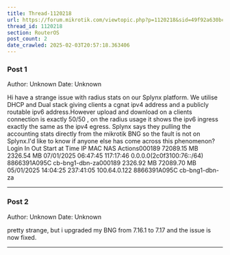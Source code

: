 ```yaml
---
title: Thread-1120218
url: https://forum.mikrotik.com/viewtopic.php?p=1120218&sid=49f92a630bc7970d8ca50523be880e8f#p1120218
thread_id: 1120218
section: RouterOS
post_count: 2
date_crawled: 2025-02-03T20:57:18.363406
---
```


### Post 1
Author: Unknown
Date: Unknown

Hi have a strange issue with radius stats on our Splynx platform. We utilise DHCP and Dual stack giving clients a cgnat ipv4 address and a publicly routable ipv6 address.However upload and download on a clients connection is exactly 50/50 , on the radius usage it shows the ipv6 ingress exactly the same as the ipv4 egress. Splynx says they pulling the accounting stats directly from the mikrotik BNG so the fault is not on Splynx.I'd like to know if anyone else has come across this phenomenon?Login	In	Out	Start at	Time	IP	MAC	NAS	Actions000189	72089.15 MB	2326.54 MB	07/01/2025 06:47:45	117:17:46	0.0.0.0(2c0f3100:76::/64)	8866391A095C	cb-bng1-dbn-za000189	2326.92 MB	72089.70 MB	05/01/2025 14:04:25	237:41:05	100.64.0.122	8866391A095C	cb-bng1-dbn-za

---
### Post 2
Author: Unknown
Date: Unknown

pretty strange, but i upgraded my BNG from 7.16.1 to 7.17 and the issue is now fixed.

---
